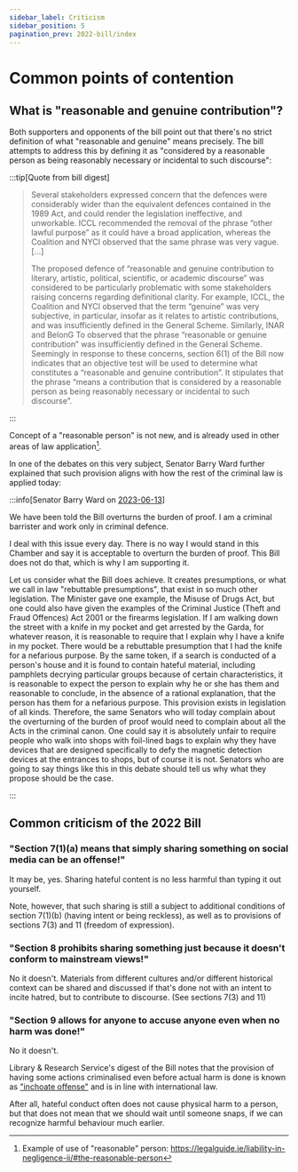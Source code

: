 ```yaml
---
sidebar_label: Criticism
sidebar_position: 5
pagination_prev: 2022-bill/index
---
```

# Common points of contention

## What is "reasonable and genuine contribution"?

Both supporters and opponents of the bill point out that there's no strict definition of what "reasonable and genuine" means precisely. The bill attempts to address this by defining it as "considered by a reasonable person as being reasonably necessary or incidental to such discourse":

:::tip[Quote from bill digest]

> Several stakeholders expressed concern that the defences were considerably wider than the equivalent defences contained in the 1989 Act, and could render the legislation ineffective, and unworkable. ICCL recommended the removal of the phrase “other lawful purpose” as it could have a broad application, whereas the Coalition and NYCI observed that the same phrase was very vague. [...]
>
> The proposed defence of “reasonable and genuine contribution to literary, artistic, political, scientific, or academic discourse” was considered to be particularly problematic with some stakeholders raising concerns regarding definitional clarity. For example, ICCL, the Coalition and NYCI observed that the term “genuine” was very subjective, in particular, insofar as it relates to artistic contributions, and was insufficiently defined in the General Scheme. Similarly, INAR and BelonG To observed that the phrase “reasonable or genuine contribution” was insufficiently defined in the General Scheme. Seemingly in response to these concerns, section 6(1) of the Bill now indicates that an objective test will be used to determine what constitutes a “reasonable and genuine contribution”. It stipulates that the phrase “means a contribution that is considered by a reasonable person as being reasonably necessary or incidental to such discourse”.

:::

Concept of a "reasonable person" is not new, and is already used in other areas of law application[^1].

In one of the debates on this very subject, Senator Barry Ward further explained that such provision aligns with how the rest of the criminal law is applied today:

:::info[Senator Barry Ward on [2023-06-13](https://www.oireachtas.ie/en/debates/debate/seanad/2023-06-13/speech/65/)]

We have been told the Bill overturns the burden of proof. I am a criminal barrister and work only in criminal defence.

I deal with this issue every day. There is no way I would stand in this Chamber and say it is acceptable to overturn the burden of proof. This Bill does not do that, which is why I am supporting it.

Let us consider what the Bill does achieve. It creates presumptions, or what we call in law "rebuttable presumptions", that exist in so much other legislation. The Minister gave one example, the Misuse of Drugs Act, but one could also have given the examples of the Criminal Justice (Theft and Fraud Offences) Act 2001 or the firearms legislation. If I am walking down the street with a knife in my pocket and get arrested by the Garda, for whatever reason, it is reasonable to require that I explain why I have a knife in my pocket. There would be a rebuttable presumption that I had the knife for a nefarious purpose. By the same token, if a search is conducted of a person's house and it is found to contain hateful material, including pamphlets decrying particular groups because of certain characteristics, it is reasonable to expect the person to explain why he or she has them and reasonable to conclude, in the absence of a rational explanation, that the person has them for a nefarious purpose. This provision exists in legislation of all kinds. Therefore, the same Senators who will today complain about the overturning of the burden of proof would need to complain about all the Acts in the criminal canon. One could say it is absolutely unfair to require people who walk into shops with foil-lined bags to explain why they have devices that are designed specifically to defy the magnetic detection devices at the entrances to shops, but of course it is not. Senators who are going to say things like this in this debate should tell us why what they propose should be the case.

:::

[^1]: Example of use of "reasonable" person: https://legalguide.ie/liability-in-negligence-ii/#the-reasonable-person

## Common criticism of the 2022 Bill

### "Section 7(1)(a) means that simply sharing something on social media can be an offense!"

It may be, yes. Sharing hateful content is no less harmful than typing it out yourself.

Note, however, that such sharing is still a subject to additional conditions of section 7(1)(b) (having intent or being reckless), as well as to provisions of sections 7(3) and 11 (freedom of expression).

### "Section 8 prohibits sharing something just because it doesn't conform to mainstream views!"

No it doesn't. Materials from different cultures and/or different historical context can be shared and discussed if that's done not with an intent to incite hatred, but to contribute to discourse. (See sections 7(3) and 11)

### "Section 9 allows for anyone to accuse anyone even when no harm was done!"

No it doesn't.

Library & Research Service's digest of the Bill notes that the provision of having some actions criminalised even before actual harm is done is known as ["inchoate offense"](https://en.wikipedia.org/wiki/Inchoate_offense) and is in line with international law.

After all, hateful conduct often does not cause physical harm to a person, but that does not mean that we should wait until someone snaps, if we can recognize harmful behaviour much earlier.
